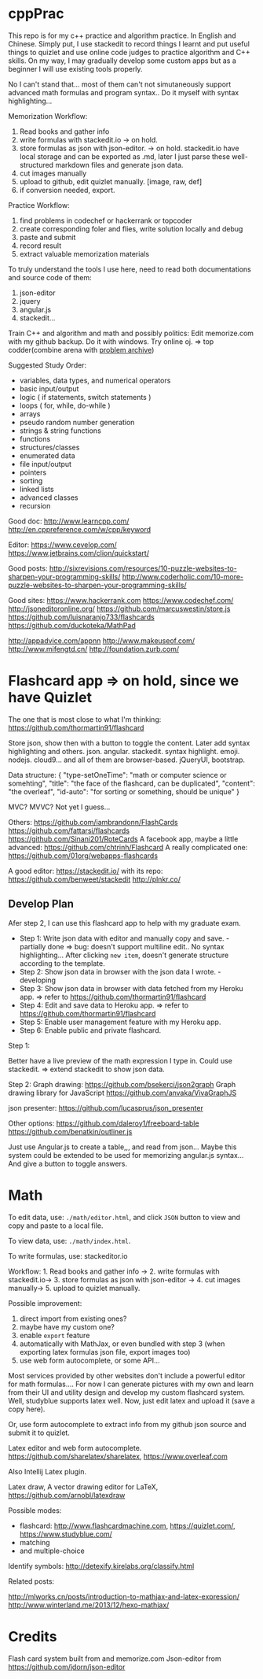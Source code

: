 # cppPrac
This repo is for my c++ practice and algorithm practice. In English and Chinese. Simply put, I use stackedit to record things I learnt and put useful things to quizlet and use online code judges to practice algorithm and C++ skills. On my way, I may gradually develop some custom apps but as a beginner I will use existing tools properly.

No I can't stand that... most of them can't not simutaneously support advanced math formulas and program syntax.. Do it myself with syntax highlighting...

Memorization Workflow: 

1. Read books and gather info 
2. write formulas with stackedit.io  -> on hold.
3. store formulas as json with json-editor. -> on hold. stackedit.io have local storage and can be exported as .md, later I just parse these well-structured markdown files and generate json data.
4. cut images manually 
5. upload to github, edit quizlet manually. [image, raw, def]
6. if conversion needed, export.

Practice  Workflow:

1. find problems in codechef or hackerrank or topcoder
2. create corresponding foler and flies, write solution locally and debug
3. paste and submit
4. record result
5. extract valuable memorization materials

To truly understand the tools I use here, need to read both documentations and source code of them:

1. json-editor
2. jquery
3. angular.js
4. stackedit...

Train C++ and algorithm and math and possibly politics:
Edit memorize.com with my github backup. Do it with windows.
Try online oj. => top codder(combine arena with [problem archive](http://community.topcoder.com/tc?module=ProblemArchive))

Suggested Study Order:

* variables, data types, and numerical operators
* basic input/output
* logic ( if statements, switch statements )
* loops ( for, while, do-while )
* arrays
* pseudo random number generation
* strings & string functions
* functions
* structures/classes
* enumerated data
* file input/output
* pointers
* sorting
* linked lists
* advanced classes
* recursion

Good doc:
http://www.learncpp.com/
http://en.cppreference.com/w/cpp/keyword

Editor:
https://www.cevelop.com/
https://www.jetbrains.com/clion/quickstart/

Good posts:
http://sixrevisions.com/resources/10-puzzle-websites-to-sharpen-your-programming-skills/
http://www.coderholic.com/10-more-puzzle-websites-to-sharpen-your-programming-skills/

Good sites:
https://www.hackerrank.com
https://www.codechef.com/
http://jsoneditoronline.org/
https://github.com/marcuswestin/store.js
https://github.com/luisnaranjo733/flashcards
https://github.com/duckoteka/MathPad

http://appadvice.com/appnn
http://www.makeuseof.com/
http://www.mifengtd.cn/
http://foundation.zurb.com/



# Flashcard app => on hold, since we have Quizlet
The one that is most close to what I'm thinking: https://github.com/thormartin91/flashcard

Store json, show then with a button to toggle the content. Later add syntax highlighting and others.
json. angular. stackedit. syntax highlight. emoji. nodejs. cloud9... and all of them are browser-based.
jQueryUI, bootstrap.

Data structure:
{
    "type-setOneTime": "math or computer science or somehting",
    "title": "the face of the flashcard, can be duplicated",
    "content": "the overleaf",
    "id-auto": "for sorting or something, should be unique"
    }
    
MVC? MVVC? Not yet I guess...

Others:
https://github.com/iambrandonn/FlashCards
https://github.com/fattarsi/flashcards
https://github.com/Sinani201/RoteCards 
A facebook app, maybe a little advanced: https://github.com/chtrinh/Flashcard
A really complicated one: https://github.com/01org/webapps-flashcards

A good editor: https://stackedit.io/ with its repo: https://github.com/benweet/stackedit
http://plnkr.co/

## Develop Plan
Afer step 2, I can use this flashcard app to help with my graduate exam.

* Step 1: Write json data with editor and manually copy and save. - partially done => bug: doesn't support multiline edit.. No syntax highlighting... After clicking `new item`, doesn't generate structure according to the template.
* Step 2: Show json data in browser with the json data I wrote. - developing
* Step 3: Show json data in browser with data fetched from my Heroku app. => refer to https://github.com/thormartin91/flashcard
* Step 4: Edit and save data to Heroku app. => refer to https://github.com/thormartin91/flashcard
* Step 5: Enable user management feature with my Heroku app.
* Step 6: Enable public and private flashcard.

Step 1:

Better have a live preview of the math expression I type in. Could use stackedit. 
=> extend stackedit to show json data.

Step 2:
Graph drawing: https://github.com/bsekerci/json2graph
Graph drawing library for JavaScript https://github.com/anvaka/VivaGraphJS

json presenter:
https://github.com/lucasprus/json_presenter

Other options:
https://github.com/daleroy1/freeboard-table
https://github.com/benatkin/outliner.js

Just use Angular.js to create a table,,, and read from json...  Maybe this system could be extended to be used for memorizing angular.js syntax... And give a button to toggle answers.

# Math
To edit data, use: `./math/editor.html`, and click `JSON` button to view and copy and paste to a local file.

To view data, use: `./math/index.html`.

To write formulas, use: stackeditor.io

Workflow: 1. Read books and gather info -> 2. write formulas with stackedit.io-> 3. store formulas as json with json-editor -> 4. cut images manually-> 5. upload to quizlet manually.

Possible improvement:

1. direct import from existing ones?
2. maybe have my custom one?
3. enable `export` feature
4. automatically with MathJax, or even bundled with step 3 (when exporting latex formulas json file, export images too)
5. use web form autocomplete, or some API...

Most services provided by other websites don't include a powerful editor for math formulas.... For now I can generate pictures with my own and learn from their UI and utility design and develop my custom flashcard system. Well, studyblue supports latex well. Now, just edit latex and upload it (save a copy here). 

Or, use form autocomplete to extract info from my github json source and submit it to quizlet.

Latex editor and web form autocomplete. https://github.com/sharelatex/sharelatex, https://www.overleaf.com

Also Intellij Latex plugin.

Latex draw, A vector drawing editor for LaTeX, https://github.com/arnobl/latexdraw


Possible modes:

* flashcard: http://www.flashcardmachine.com, https://quizlet.com/, https://www.studyblue.com/
* matching
* and multiple-choice



Identify symbols: http://detexify.kirelabs.org/classify.html



Related posts:

http://mlworks.cn/posts/introduction-to-mathjax-and-latex-expression/
http://www.winterland.me/2013/12/hexo-mathjax/


# Credits
Flash card system built from and memorize.com
Json-editor from https://github.com/jdorn/json-editor
